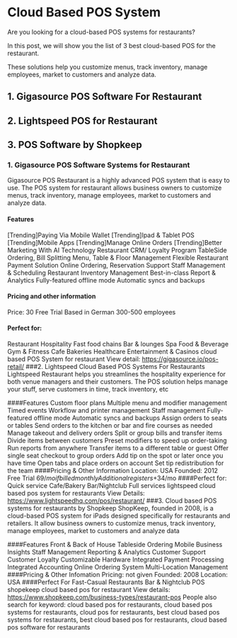 # Cloud Based POS System
Are you looking for a cloud-based POS systems for restaurants?

In this post, we will show you the list of 3 best cloud-based POS for the restaurant. 

These solutions help you customize menus, track inventory, manage employees, market to customers and analyze data.

## 1. Gigasource POS Software For Restaurant
## 2. Lightspeed POS for Restaurant
## 3. POS Software by Shopkeep
### 1. Gigasource POS Software Systems for Restaurant
Gigasource POS Restaurant is a highly advanced POS system that is easy to use. The POS system for restaurant allows business owners to customize menus, track inventory, manage employees, market to customers and analyze data.

#### Features
[Trending]Paying Via Mobile Wallet
[Trending]Ipad & Tablet POS
[Trending]Mobile Apps
[Trending]Manage Online Orders
[Trending]Better Marketing With AI Technology
Restaurant CRM/ Loyalty Program
TableSide Ordering, Bill Splitting 
Menu, Table & Floor Management
Flexible Restaurant Payment Solution
Online Ordering, Reservation Support
Staff Management & Scheduling
Restaurant Inventory Management
Best-in-class Report & Analytics
Fully-featured offline mode
Automatic syncs and backups
#### Pricing and other information
Price: 30 Free Trial 
Based in German
300-500 employees
#### Perfect for:
Restaurant
Hospitality
Fast food chains
Bar & lounges
Spa
Food & Beverage
Gym & Fitness
Cafe
Bakeries
Healthcare
Entertainment & Casinos 
cloud based POS System for restaurant
View detail: https://gigasource.io/pos-retail/
###2. Lightspeed Cloud Based POS Systems For Restaurants
Lightspeed Restaurant helps you streamlines the hospitality experience for both venue managers and their customers. The POS solution helps manage your stuff, serve customers in time, track inventory, etc

 
####Features
Custom floor plans
Multiple menu and modifier management
Timed events
Workflow and printer management
Staff management
Fully-featured offline mode
Automatic syncs and backups
Assign orders to seats or tables
Send orders to the kitchen or bar and fire courses as needed
Manage takeout and delivery orders
Split or group bills and transfer items
Divide items between customers
Preset modifiers to speed up order-taking
Run reports from anywhere
Transfer items to a different table or guest
Offer single seat checkout to group orders
Add tip on the spot or later once you have time
Open tabs and place orders on account
Set tip redistribution for the team
####Pricing & Other Information
Location: USA
Founded: 2012
Free Trial
$69/mo if billed monthly
Additional registers +$34/mo
####Perfect for:
Quick service
Cafe/Bakery
Bar/Nightclub
Full services
lightspeed cloud based pos system for restaurants
View Details: https://www.lightspeedhq.com/pos/restaurant/
###3. Cloud based POS systems for restaurants by Shopkeep
ShopKeep, founded in 2008, is a cloud-based POS system for iPads designed specifically for restaurants and retailers. It allow business owners to customize menus, track inventory, manage employees, market to customers and analyze data

####Features
Front & Back of House
Tableside Ordering
Mobile Business Insights
Staff Management
Reporting & Analytics
Customer Support
Customer Loyalty
Customizable Hardware
Integrated Payment Processing
Integrated Accounting
Online Ordering System
Multi-Location Management
####Pricing & Other Infomation
Pricing: not given
Founded: 2008
Location: USA
####Perfect For
Fast-Casual Restaurants
Bar & Nightclub POS 
shopekeep cloud based pos for restaurant
View details: https://www.shopkeep.com/business-types/restaurant-pos
People also search for keyword: cloud based pos for restaurants, cloud based pos systems for restaurants, cloud pos for restaurants, best cloud based pos systems for restaurants, best cloud based pos for restaurants, cloud based pos software for restaurants
